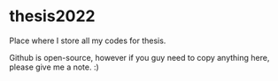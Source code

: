 # thesis2022
Place where I store all my codes for thesis. 

Github is open-source, however if you guy need to copy anything here, please give me a note. :)
